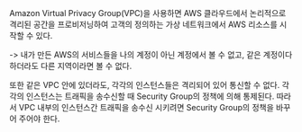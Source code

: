Amazon Virtual Privacy Group(VPC)을 사용하면 AWS 클라우드에서 논리적으로 격리된 공간을 프로비저닝하여 고객의 정의하는 가상 네트워크에서 AWS 리소스를 시작할 수 있다.

-> 내가 만든 AWS의 서비스들을 나의 계정이 아닌 계정에서 볼 수 없고, 같은 계정이다 하더라도 다른 지역이라면 볼 수 없다.

또한 같은 VPC 안에 있더라도, 각각의 인스턴스들은 격리되어 있어 통신할 수 없다. 각각의 인스턴스는 트래픽을 송수신할 때 Security Group의 정책에 의해 통제된다. 따라서 VPC 내부의 인스턴스간 트래픽을 송수신 시키려면 Security Group의 정책을 바꾸어 주어야 한다.